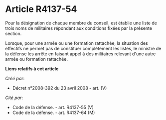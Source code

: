 # Article R4137-54

Pour la désignation de chaque membre du conseil, est établie une liste de trois noms de militaires répondant aux conditions
fixées par la présente section.

Lorsque, pour une armée ou une formation rattachée, la situation des effectifs ne permet pas de constituer complètement les
listes, le ministre de la défense les arrête en faisant appel à des militaires relevant d'une autre armée ou formation
rattachée.

**Liens relatifs à cet article**

_Créé par_:

  - Décret n°2008-392 du 23 avril 2008 - art. (V)

_Cité par_:

  - Code de la défense. - art. R4137-55 (V)
  - Code de la défense. - art. R4137-64 (M)
